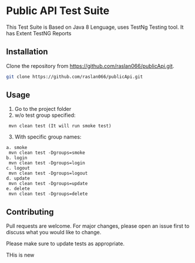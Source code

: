 # Public API  Test Suite

This Test Suite is Based on Java 8 Lenguage, uses TestNg Testing tool. It has Extent TestNG Reports

## Installation

Clone the repository from https://github.com/raslan066/publicApi.git.

```bash
git clone https://github.com/raslan066/publicApi.git
```

## Usage
1. Go to the project folder
2. w/o test group specified:
```mvn
 mvn clean test (It will run smoke test)
```
3. With specific group names:
```
a. smoke
 mvn clean test -Dgroups=smoke
b. login
 mvn clean test -Dgroups=login
c. logout
 mvn clean test -Dgroups=logout
d. update
 mvn clean test -Dgroups=update
e. delete
 mvn clean test -Dgroups=delete
``` 

## Contributing
Pull requests are welcome. For major changes, please open an issue first to discuss what you would like to change.

Please make sure to update tests as appropriate.

THis is new

